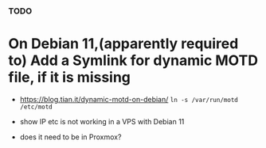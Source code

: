 ### TODO

# On Debian 11,(apparently required to) Add a Symlink for dynamic MOTD file, if it is missing
- https://blog.tian.it/dynamic-motd-on-debian/
`ln -s /var/run/motd /etc/motd`

* show IP etc is not working in a VPS with Debian 11
- does it need to be in Proxmox?
